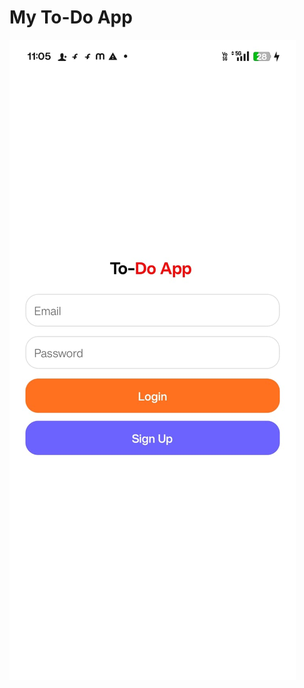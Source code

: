 # My To-Do App 

![image alt](https://github.com/Mohsinpadhan/MyTodoApp/blob/af0fb67272e72ce6d351849a501b1c928179c1e7/img3.jpg)
